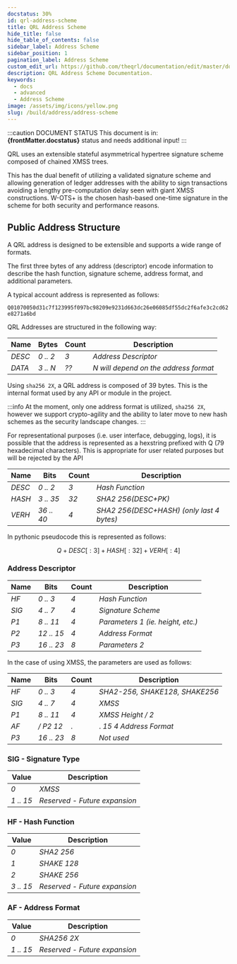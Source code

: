 ```yaml
---
docstatus: 30%
id: qrl-address-scheme
title: QRL Address Scheme
hide_title: false
hide_table_of_contents: false
sidebar_label: Address Scheme
sidebar_position: 1
pagination_label: Address Scheme
custom_edit_url: https://github.com/theqrl/documentation/edit/master/docs/basics/what-is-qrl.md
description: QRL Address Scheme Documentation.
keywords:
  - docs
  - advanced
  - Address Scheme
image: /assets/img/icons/yellow.png
slug: /build/address/address-scheme
---
```



:::caution DOCUMENT STATUS 
<span>This document is in: <b>{frontMatter.docstatus}</b> status and needs additional input!</span>
:::


QRL uses an extensible stateful asymmetrical hypertree signature scheme composed of chained XMSS trees. 

This has the dual benefit of utilizing a validated signature scheme and allowing generation of ledger addresses with the ability to sign transactions avoiding a lengthy pre-computation delay seen with giant XMSS constructions. W-OTS+ is the chosen hash-based one-time signature in the scheme for both security and performance reasons.


## Public Address Structure

A QRL address is designed to be extensible and supports a wide range of formats. 

The first three bytes of any address (descriptor) encode information to describe the hash function, signature scheme, address format, and additional parameters.

A typical account address is represented as follows:

`Q01070050d31c7f123995f097bc98209e9231d663dc26e06085df55dc2f6afe3c2cd62e8271a6bd`



QRL Addresses are structured in the following way:

| Name | Bytes | Count | Description |
| ---- | ----- | ----- | ----------- |
| *DESC* | *0 .. 2* | *3* |  *Address Descriptor* |
| *DATA* | *3 .. N* | *??* | *N will depend on the address format* | 

Using `sha256 2X`, a QRL address is composed of 39 bytes. This is the internal format used by any API or module in the project. 

:::info
At the moment, only one address format is utilized,  `sha256 2X`, however we support crypto-agility and the ability to later move to new hash schemes as the security landscape changes.
:::


For representational purposes (i.e. user interface, debugging, logs), it is possible that the address is represented as a hexstring prefixed with Q (79 hexadecimal characters). This is appropriate for user related purposes but will be rejected by the API

| Name | Bits | Count | Description |
| ---- | ---- | ----- | ----------- |
| *DESC* | *0 .. 2* | *3* | *Hash Function* | 
| *HASH* | *3 .. 35* | *32* | *SHA2 256(DESC+PK)* | 
| *VERH* | *36 .. 40* | *4* | *SHA2 256(DESC+HASH) (only last 4 bytes)* | 

In pythonic pseudocode this is represented as follows:

$$
Q + DESC[: 3] + HASH[: 32] + V ERH[: 4]
$$


### Address Descriptor

| Name | Bits | Count | Description |
| ---- | ---- | ----- | ----------- |
| *HF* | *0 .. 3* | *4* | *Hash Function* |
| *SIG* | *4 .. 7* | *4* | *Signature Scheme* |
| *P1* | *8 .. 11* | *4* | *Parameters 1 (ie. height, etc.)* |
| *P2* | *12 .. 15* | *4* | *Address Format* |
| *P3* | *16 .. 23* | *8* | *Parameters 2* |

In the case of using XMSS, the parameters are used as follows:

| Name | Bits | Count | Description |
| ---- | ---- | ----- | ----------- |
| *HF* | *0 .. 3* | *4* | *SHA2-256, SHAKE128, SHAKE256* |
| *SIG* | *4 .. 7* | *4* | *XMSS* |
| *P1* | *8 .. 11* | *4* | *XMSS Height / 2* |
| *AF* | */ P2 12* | *.* |. *15 4 Address Format* |
| *P3* | *16 .. 23* | *8* | *Not used* |

### SIG - Signature Type

| Value |  Description |
| ----- | ------------ |
| *0* | *XMSS* |
| *1 .. 15* | *Reserved - Future expansion* |

### HF - Hash Function

| Value | Description |
| ----- | ----------- |
| *0* | *SHA2 256* |
| *1* | *SHAKE 128* |
| *2* | *SHAKE 256* |
| *3 .. 15* | *Reserved - Future expansion* |


### AF - Address Format
| Value | Description |
| ----- | ----------- | 
| *0* | *SHA256 2X* |
| *1 .. 15* | *Reserved - Future expansion* |